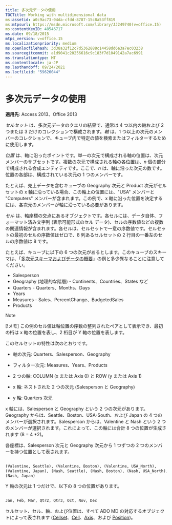 ```yaml
---
title: 多次元データの使用
TOCTitle: Working with multidimensional data
ms:assetid: a0c9ac73-04da-cfdd-8787-15c8a53ff819
ms:mtpsurl: https://msdn.microsoft.com/library/JJ249740(v=office.15)
ms:contentKeyID: 48546717
ms.date: 09/18/2015
mtps_version: v=office.15
ms.localizationpriority: medium
ms.openlocfilehash: 3d38a32f12c7d5362888c14458dd6a3a7ec03238
ms.sourcegitcommit: a1d9041c20256616c9c183f7d1049142a7ac6991
ms.translationtype: MT
ms.contentlocale: ja-JP
ms.lasthandoff: 09/24/2021
ms.locfileid: "59626044"
---
```

# <a name="working-with-multidimensional-data"></a>多次元データの使用

**適用先**: Access 2013、Office 2013

*セルセット* は、多次元データのクエリの結果で、通常は 4 つ以内の軸および 2 つまたは 3 だけのコレクションで構成されます。*軸* は、1 つ以上の次元のメンバーのコレクションで、キューブ内で特定の値を検索またはフィルターするために使用します。

*位置* は、軸に沿ったポイントです。単一の次元で構成される軸の位置は、次元メンバーのサブセットです。複数の次元で構成される軸の各位置は、*n* 個の部分で構成される合成エンティティです。ここで、*n* は、軸に沿った次元の数です。位置の各部は、構成されている次元の 1 つのメンバーです。

たとえば、売上データを含むキューブの Geography 次元と Product 次元がセルセットの x 軸に沿っている場合、この軸上の位置には、"USA" メンバーと "Computers" メンバーが含まれます。この例で、x 軸に沿った位置を決定するには、各次元のメンバーが軸に沿っている必要があります。

*セル* は、軸座標の交点にあるオブジェクトです。各セルには、データ自体、フォーマット済み文字列 (表示可能形式のセル データ)、セルの序数値などの複数の関連情報が含まれます。各セルは、セルセットで一意の序数値です。セルセットの最初のセルの序数値はゼロで、8 列あるセルセットの 2 行目の一番左のセルの序数値は 8 です。

たとえば、キューブに以下の 6 つの次元があるとします。このキューブのスキーマは、「[多次元スキーマおよびデータの概要](overview-of-multidimensional-schemas-and-data.md)」の例と多少異なることに注意してください。

- Salesperson
- Geography (地理的な階層) - Continents、Countries、States など
- Quarters - Quarters、Months、Days
- Years
- Measures - Sales、PercentChange、BudgetedSales
- Products

> [!NOTE]
> [!メモ] この例のセル値は軸位置の序数の整列されたペアとして表示でき、最初の桁は x 軸の位置を表し、2 桁目が Y 軸の位置を表します。

このセルセットの特性は次のとおりです。

- 軸の次元: Quarters、Salesperson、Geography

- フィルター次元: Measures、Years、Products

- 2 つの軸: COLUMN (x または Axis 0) と ROW (y または Axis 1)

- x 軸: ネストされた 2 つの次元 (Salesperson と Geography)

- y 軸: Quarters 次元

x 軸には、Salesperson と Geography という 2 つの次元があります。Geography からは、Seattle、Boston、USA-South、および Japan の 4 つのメンバーが選択されます。Salesperson からは、Valentine と Nash という 2 つのメンバーが選択されます。これによって、この軸には合計 8 つの位置が生成されます (8 = 4 \*2)。

各座標は、Salesperson 次元と Geography 次元から 1 つずつの 2 つのメンバーを持つ位置として表されます。

```vb 
 
(Valentine, Seattle), (Valentine, Boston), (Valentine, USA_North), 
(Valentine, Japan), (Nash, Seattle), (Nash, Boston), (Nash, USA_North), 
(Nash, Japan) 
```

Y 軸の次元は 1 つだけで、以下の 8 つの位置があります。

```vb 
 
Jan, Feb, Mar, Qtr2, Qtr3, Oct, Nov, Dec 
```

セルセット、セル、軸、および位置は、すべて ADO MD の対応するオブジェクトによって表されます ([Cellset](cellset-object-ado-md.md)、[Cell](cell-object-ado-md.md)、[Axis](axis-object-ado-md.md)、および [Position](position-object-ado-md.md))。

